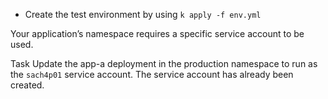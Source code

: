 - Create the test environment by using `k apply -f env.yml`


Your application’s namespace requires a specific service account to be used.

Task
Update the app-a deployment in the production namespace to run as the `sach4p01` service account. The service account has already been created.
